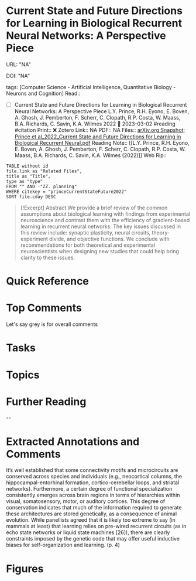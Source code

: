 

# Current State and Future Directions for Learning in Biological Recurrent Neural Networks: A Perspective Piece

URL: "NA"

DOI: "NA"

tags: [Computer Science - Artificial Intelligence, Quantitative Biology - Neurons and Cognition]
Read:: 
- [ ] Current State and Future Directions for Learning in Biological Recurrent Neural Networks: A Perspective Piece L.Y. Prince, R.H. Eyono, E. Boven, A. Ghosh, J. Pemberton, F. Scherr, C. Clopath, R.P. Costa, W. Maass, B.A. Richards, C. Savin, K.A. Wilmes 2022 🛫 2023-03-02 #reading #citation
Print::  ❌
Zotero Link:: NA
PDF:: NA
Files:: [arXiv.org Snapshot](file:///C:%5CUsers%5Cmichaelt%5CInsync%5Cm@tarlton.info%5CGoogle%20Drive%5C06.%20Zotero%5Cstorage%5CTT4WJ34W%5C2105.html); [Prince et al_2022_Current State and Future Directions for Learning in Biological Recurrent Neural.pdf](file:///C:%5CUsers%5Cmichaelt%5CInsync%5Cm@tarlton.info%5CGoogle%20Drive%5C06.%20Zotero%5Cstorage%5CG5BCFLWD%5CPrince%20et%20al_2022_Current%20State%20and%20Future%20Directions%20for%20Learning%20in%20Biological%20Recurrent%20Neural.pdf)
Reading Note:: [[L.Y. Prince, R.H. Eyono, E. Boven, A. Ghosh, J. Pemberton, F. Scherr, C. Clopath, R.P. Costa, W. Maass, B.A. Richards, C. Savin, K.A. Wilmes (2022)]]
Web Rip:: 

```dataview
TABLE without id
file.link as "Related Files",
title as "Title",
type as "type"
FROM "" AND -"ZZ. planning"
WHERE citekey = "princeCurrentStateFuture2022" 
SORT file.cday DESC
```


> [!Excerpt] Abstract
> We provide a brief review of the common assumptions about biological learning with findings from experimental neuroscience and contrast them with the efficiency of gradient-based learning in recurrent neural networks. The key issues discussed in this review include: synaptic plasticity, neural circuits, theory-experiment divide, and objective functions. We conclude with recommendations for both theoretical and experimental neuroscientists when designing new studies that could help bring clarity to these issues.


# Quick Reference

# Top Comments

Let's say grey is for overall comments

# Tasks

# Topics


# Further Reading 
 

--
# Extracted Annotations and Comments
It’s well established that some connectivity motifs and microcircuits are conserved across species and individuals (e.g., neocortical columns, the hippocampal-entorhinal formation, cortico-cerebellar loops, and striatal networks). Furthermore, a certain degree of functional specialization consistently emerges across brain regions in terms of hierarchies within visual, somatosensory, motor, or auditory cortices. This degree of conservation indicates that much of the information required to generate these architectures are stored genetically, as a consequence of animal evolution. While panellists agreed that it is likely too extreme to say (in mammals at least) that learning relies on pre-wired recurrent circuits (as in echo state networks or liquid state machines [26]), there are clearly constraints imposed by the genetic code that may offer useful inductive biases for self-organization and learning. (p. 4) 

# Figures
